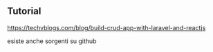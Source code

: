 ## Tutorial ##
https://techvblogs.com/blog/build-crud-app-with-laravel-and-reactjs

esiste anche sorgenti su github